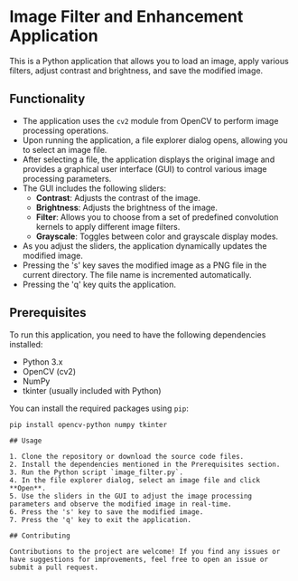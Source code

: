 # Image Filter and Enhancement Application

This is a Python application that allows you to load an image, apply various filters, adjust contrast and brightness, and save the modified image.

## Functionality

- The application uses the `cv2` module from OpenCV to perform image processing operations.
- Upon running the application, a file explorer dialog opens, allowing you to select an image file.
- After selecting a file, the application displays the original image and provides a graphical user interface (GUI) to control various image processing parameters.
- The GUI includes the following sliders:
  - **Contrast**: Adjusts the contrast of the image.
  - **Brightness**: Adjusts the brightness of the image.
  - **Filter**: Allows you to choose from a set of predefined convolution kernels to apply different image filters.
  - **Grayscale**: Toggles between color and grayscale display modes.
- As you adjust the sliders, the application dynamically updates the modified image.
- Pressing the 's' key saves the modified image as a PNG file in the current directory. The file name is incremented automatically.
- Pressing the 'q' key quits the application.

## Prerequisites

To run this application, you need to have the following dependencies installed:

- Python 3.x
- OpenCV (cv2)
- NumPy
- tkinter (usually included with Python)

You can install the required packages using `pip`:

```shell
pip install opencv-python numpy tkinter

## Usage

1. Clone the repository or download the source code files.
2. Install the dependencies mentioned in the Prerequisites section.
3. Run the Python script `image_filter.py`.
4. In the file explorer dialog, select an image file and click **Open**.
5. Use the sliders in the GUI to adjust the image processing parameters and observe the modified image in real-time.
6. Press the 's' key to save the modified image.
7. Press the 'q' key to exit the application.

## Contributing

Contributions to the project are welcome! If you find any issues or have suggestions for improvements, feel free to open an issue or submit a pull request.